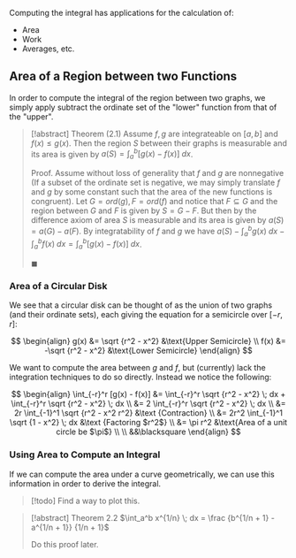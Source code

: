 Computing the integral has applications for the calculation of:
- Area
- Work
- Averages, etc.

## Area of a Region between two Functions

In order to compute the integral of the region between two graphs, we simply apply subtract the ordinate set of the "lower" function from that of the "upper".

> [!abstract] Theorem (2.1)
> Assume $f, g$ are integrateable on $[a, b]$ and $f(x) \leqslant g(x)$. Then the region $S$ between their graphs is measurable and its area is given by $a(S) = \int_a^b [g(x) - f(x)] \; dx$.
>
> Proof.
> Assume without loss of generality that $f$ and $g$ are nonnegative (If a subset of the ordinate set is negative, we may simply translate $f$ and $g$ by some constant such that the area of the new functions is congruent). Let $G = ord(g), F = ord(f)$ and notice that $F \subseteq G$ and the region between $G$ and $F$ is given by $S = G - F$. But then by the difference axiom of area $S$ is measurable and its area is given by $a(S) = a(G) - a(F)$. By integratability of $f$ and $g$ we have $a(S) - \int_a^b g(x) \; dx - \int_a^b f(x) \; dx = \int_a^b [g(x) - f(x)] \; dx$.
>
> $\blacksquare$

### Area of a Circular Disk

We see that a circular disk can be thought of as the union of two graphs (and their ordinate sets), each giving the equation for a semicircle over $[-r, r]$:

$$
\begin{align}
g(x) &= \sqrt {r^2 - x^2} &\text{Upper Semicircle} \\
f(x) &= -\sqrt {r^2 - x^2} &\text{Lower Semicircle}
\end{align}
$$

We want to compute the area between $g$ and $f$, but (currently) lack the integration techniques to do so directly. Instead we notice the following:

$$
\begin{align}
\int_{-r}^r [g(x) - f(x)] &= \int_{-r}^r \sqrt {r^2 - x^2} \; dx +
\int_{-r}^r \sqrt {r^2 - x^2} \; dx \\
&= 2 \int_{-r}^r \sqrt {r^2 - x^2} \; dx \\
&= 2r \int_{-1}^1 \sqrt {r^2 - x^2 r^2} &\text {Contraction} \\
&= 2r^2 \int_{-1}^1 \sqrt {1 - x^2} \; dx &\text {Factoring $r^2$} \\
&= \pi r^2 &\text{Area of a unit circle be $\pi$} \\ \\
&&\blacksquare
\end{align}
$$

### Using Area to Compute an Integral

If we can compute the area under a curve geometrically, we can use this information in order to derive the integral.

> [!todo]
> Find a way to plot this.

> [!abstract] Theorem 2.2
> $\int_a^b x^{1/n} \; dx = \frac {b^{1/n + 1} - a^{1/n + 1}} {1/n + 1}$
>
> Do this proof later.
